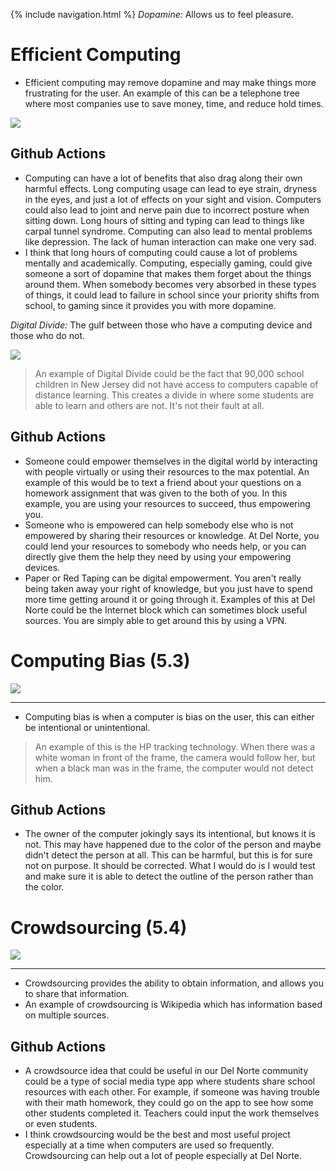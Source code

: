 {% include navigation.html %}
_Dopamine:_ Allows us to feel pleasure.

# Efficient Computing
* Efficient computing may remove dopamine and may make things more frustrating for the user. An example of this can be a telephone tree where most companies use to save money, time, and reduce hold times.

![](https://github.com/nighthawkcoders/nighthawk_csp/raw/master/static/assets/flowchart.png)

## Github Actions
*  Computing can have a lot of benefits that also drag along their own harmful effects. Long computing usage can lead to eye strain, dryness in the eyes, and just a lot of effects on your sight and vision. Computers could also lead to joint and nerve pain due to incorrect posture when sitting down. Long hours of sitting and typing can lead to things like carpal tunnel syndrome.  Computing can also lead to mental problems like depression. The lack of human interaction can make one very sad.
*  I think that long hours of computing could cause a lot of problems mentally and academically. Computing, especially gaming, could give someone a sort of dopamine that makes them forget about the things around them. When somebody becomes very absorbed in these types of things, it could lead to failure in school since your priority shifts from school, to gaming since it provides you with more dopamine.

_Digital Divide:_ The gulf between those who have a computing device and those who do not.

![](https://github.com/nighthawkcoders/nighthawk_csp/raw/master/static/assets/digitaldivide.jpeg)

> An example of Digital Divide could be the fact that 90,000 school children in New Jersey did not have access to computers capable of distance learning. This creates a divide in where some students are able to learn and others are not. It's not their fault at all.

## Github Actions
* Someone could empower themselves in the digital world by interacting with people virtually or using their resources to the max potential. An example of this would be to text a friend about your questions on a homework assignment that was given to the both of you. In this example, you are using your resources to succeed, thus empowering you.
* Someone who is empowered can help somebody else who is not empowered by sharing their resources or knowledge. At Del Norte, you could lend your resources to somebody who needs help, or you can directly give them the help they need by using your empowering devices.
* Paper or Red Taping can be digital empowerment. You aren't really being taken away your right of knowledge, but you just have to spend more time getting around it or going through it. Examples of this at Del Norte could be the Internet block which can sometimes block useful sources. You are simply able to get around this by using a VPN.

# Computing Bias (5.3)

![](https://github.com/nighthawkcoders/nighthawk_csp/raw/master/static/assets/computerbias.webp)
***
* Computing bias is when a computer is bias on the user, this can either be intentional or unintentional. 
> An example of this is the HP tracking technology. When there was a white woman in front of the frame, the camera would follow her, but when a black man was in the frame, the computer would not detect him.

## Github Actions
* The owner of the computer jokingly says its intentional, but knows it is not. This may have happened due to the color of the person and maybe didn't detect the person at all. This can be harmful, but this is for sure not on purpose. It should be corrected. What I would do is I would test and make sure it is able to detect the outline of the person rather than the color.

# Crowdsourcing (5.4) 
![](https://github.com/nighthawkcoders/nighthawk_csp/raw/master/static/assets/crowdsourcing.jpeg)
***
* Crowdsourcing provides the ability to obtain information, and allows you to share that information.
* An example of crowdsourcing is Wikipedia which has information based on multiple sources.

## Github Actions
* A crowdsource idea that could be useful in our Del Norte community could be a type of social media type app where students share school resources with each other. For example, if someone was having trouble with their math homework, they could go on the app to see how some other students completed it. Teachers could input the work themselves or even students. 
* I think crowdsourcing would be the best and most useful project especially at a time when computers are used so frequently. Crowdsourcing can help out a lot of people especially at Del Norte.  